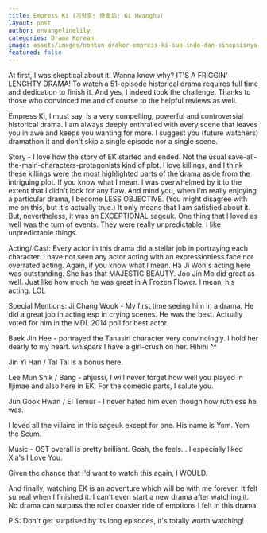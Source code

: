```yaml
---
title: Empress Ki (기황후; 奇皇后; Gi Hwanghu) 
layout: post
author: envangelinelily
categories: Drama Korean
image: assets/images/nonton-drakor-empress-ki-sub-indo-dan-sinopsisnya-kisah-wanita-korea-pertama-jadi-permaisuri-china.jpg
featured: false
---
```


At first, I was skeptical about it. Wanna know why? IT'S A FRIGGIN' LENGHTY DRAMA! To watch a 51-episode historical drama requires full time and dedication to finish it. And yes, I indeed took the challenge. Thanks to those who convinced me and of course to the helpful reviews as well.

Empress Ki, I must say, is a very compelling, powerful and controversial historical drama. I am always deeply enthralled with every scene that leaves you in awe and keeps you wanting for more. I suggest you (future watchers) dramathon it and don't skip a single episode nor a single scene.

Story - I love how the story of EK started and ended. Not the usual save-all-the-main-characters-protagonists kind of plot. I love killings, and I think these killings were the most highlighted parts of the drama aside from the intriguing plot. If you know what I mean. I was overwhelmed by it to the extent that I didn't look for any flaw. And mind you, when I'm really enjoying a particular drama, I become LESS OBJECTIVE. (You might disagree with me on this, but it's actually true.) It only means that I am satisfied about it. But, nevertheless, it was an EXCEPTIONAL sageuk. One thing that I loved as well was the turn of events. They were really unpredictable. I like unpredictable things.

Acting/ Cast: Every actor in this drama did a stellar job in portraying each character. I have not seen any actor acting with an expressionless face nor overrated acting. Again, if you know what I mean. Ha Ji Won's acting here was outstanding. She has that MAJESTIC BEAUTY. Joo Jin Mo did great as well. Just like how much he was great in A Frozen Flower. I mean, his acting. LOL

Special Mentions:
Ji Chang Wook - My first time seeing him in a drama. He did a great job in acting esp in crying scenes. He was the best. Actually voted for him in the MDL 2014 poll for best actor.

Baek Jin Hee - portrayed the Tanasiri character very convincingly. I hold her dearly to my heart. *whispers* I have a girl-crush on her. Hihihi ^^

Jin Yi Han / Tal Tal is a bonus here.

Lee Mun Shik / Bang - ahjussi, I will never forget how well you played in Iljimae and also here in EK. For the comedic parts, I salute you.

Jun Gook Hwan / El Temur - I never hated him even though how ruthless he was.

I loved all the villains in this sageuk except for one. His name is Yom. Yom the Scum.

Music - OST overall is pretty brilliant. Gosh, the feels... I especially liked Xia's I Love You.

Given the chance that I'd want to watch this again, I WOULD.

And finally, watching EK is an adventure which will be with me forever. It felt surreal when I finished it. I can't even start a new drama after watching it. No drama can surpass the roller coaster ride of emotions I felt in this drama.

P.S: Don't get surprised by its long episodes, it's totally worth watching!